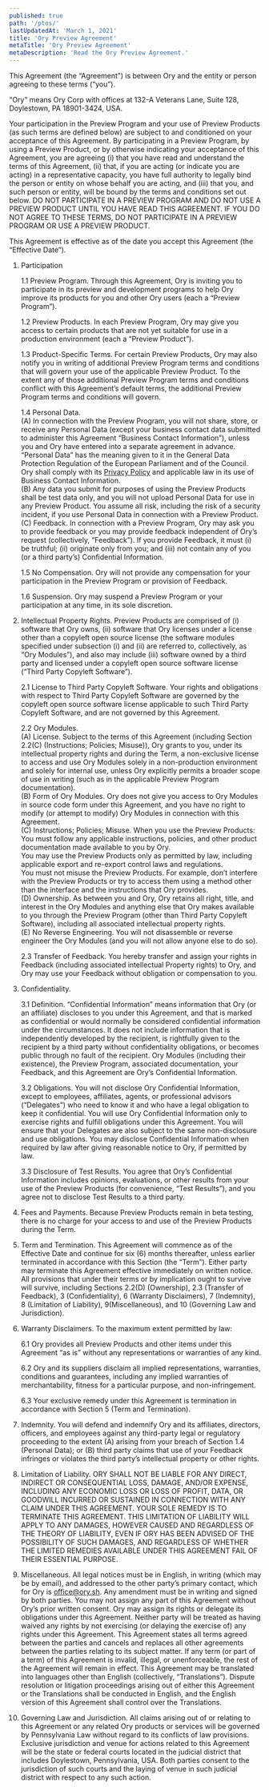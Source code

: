 ```yaml
---
published: true
path: '/ptos/'
lastUpdatedAt: 'March 1, 2021'
title: 'Ory Preview Agreement'
metaTitle: 'Ory Preview Agreement'
metaDescription: 'Read the Ory Preview Agreement.'
---  
```


This Agreement (the “Agreement”) is between Ory and the entity or person agreeing to these terms (“you”).  

“Ory” means Ory Corp with offices at 132-A Veterans Lane, Suite 128, Doylestown, PA 18901-3424, USA.  

Your participation in the Preview Program and your use of Preview Products (as such terms are defined below) are subject to and conditioned on your acceptance of this Agreement. By participating in a Preview Program, by using a Preview Product, or by otherwise indicating your acceptance of this Agreement, you are agreeing (i) that you have read and understand the terms of this Agreement, (ii) that, if you are acting (or indicate you are acting) in a representative capacity, you have full authority to legally bind the person or entity on whose behalf you are acting, and (iii) that you, and such person or entity, will be bound by the terms and conditions set out below. DO NOT PARTICIPATE IN A PREVIEW PROGRAM AND DO NOT USE A PREVIEW PRODUCT UNTIL YOU HAVE READ THIS AGREEMENT. IF YOU DO NOT AGREE TO THESE TERMS, DO NOT PARTICIPATE IN A PREVIEW PROGRAM OR USE A PREVIEW PRODUCT.  

This Agreement is effective as of the date you accept this Agreement (the “Effective Date”).  

1. Participation  

    1.1 Preview Program. Through this Agreement, Ory is inviting you to participate in its preview and development programs to help Ory improve its products for you and other Ory users (each a “Preview Program”).  

    1.2 Preview Products.  In each Preview Program, Ory may give you access to certain products that are not yet suitable for use in a production environment (each a “Preview Product”).  

    1.3 Product-Specific Terms.  For certain Preview Products, Ory may also notify you in writing of additional Preview Program terms and conditions that will govern your use of the applicable Preview Product.  To the extent any of those additional Preview Program terms and conditions conflict with this Agreement’s default terms, the additional Preview Program terms and conditions will govern.  

    1.4 Personal Data.  
      (A) In connection with the Preview Program, you will not share, store, or receive any Personal Data (except your business contact data submitted to administer this Agreement “Business Contact Information”), unless you and Ory have entered into a separate agreement in advance. “Personal Data” has the meaning given to it in the General Data Protection Regulation of the European Parliament and of the Council.  Ory shall comply with its [Privacy Policy](https://ory.sh/privacy) and applicable law in its use of Business Contact Information.  
      (B) Any data you submit for purposes of using the Preview Products shall be test data only, and you will not upload Personal Data for use in any Preview Product.  You assume all risk, including the risk of a security incident, if you use Personal Data in connection with a Preview Product.  
      (C) Feedback.  In connection with a Preview Program, Ory may ask you to provide feedback or you may provide feedback independent of Ory’s request (collectively, “Feedback”).  If you provide Feedback, it must (i) be truthful; (ii) originate only from you; and (iii) not contain any of you (or a third party’s) Confidential Information.  

    1.5 No Compensation.  Ory will not provide any compensation for your participation in the Preview Program or provision of Feedback.  

    1.6 Suspension.  Ory may suspend a Preview  Program or your participation at any time, in its sole discretion.  

2. Intellectual Property Rights.  Preview Products are comprised of (i) software that Ory owns, (ii) software that Ory licenses under a license other than a copyleft open source license (the software modules specified under subsection (i) and (ii) are referred to, collectively, as “Ory Modules”), and also may include (iii) software owned by a third party and licensed under a copyleft open source software license (“Third Party Copyleft Software”).  

    2.1 License to Third Party Copyleft Software.  Your rights and obligations with respect to Third Party Copyleft Software are governed by the copyleft open source software license applicable to such Third Party Copyleft Software, and are not governed by this Agreement.  

    2.2 Ory Modules.  
      (A) License.  Subject to the terms of this Agreement (including Section 2.2(C) (Instructions; Policies; Misuse)), Ory grants to you, under its intellectual property rights and during the Term, a non-exclusive license to access and use Ory Modules solely in a non-production environment and solely for internal use, unless Ory explicitly permits a broader scope of use in writing (such as in the applicable Preview Program documentation).  
      (B) Form of Ory Modules.  Ory does not give you access to Ory Modules in source code form under this Agreement, and you have no right to modify (or attempt to modify) Ory Modules in connection with this Agreement.  
      (C) Instructions; Policies; Misuse. When you use the Preview Products:  
      You must follow any applicable instructions, policies, and other product documentation made available to you by Ory.  
      You may use the Preview Products only as permitted by law, including applicable export and re-export control laws and regulations.  
      You must not misuse the Preview Products. For example, don’t interfere with the Preview Products or try to access them using a method other than the interface and the instructions that Ory provides.  
      (D) Ownership.  As between you and Ory, Ory retains all right, title, and interest in the Ory Modules and anything else that Ory makes available to you through the Preview Program (other than Third Party Copyleft Software), including all associated intellectual property rights.  
      (E) No Reverse Engineering.  You will not disassemble or reverse engineer the Ory Modules (and you will not allow anyone else to do so).  

    2.3 Transfer of Feedback.  You hereby transfer and assign your rights in Feedback (including associated intellectual Property rights) to Ory, and Ory may use your Feedback without obligation or compensation to you.  

3. Confidentiality.  

    3.1 Definition.  “Confidential Information” means information that Ory (or an affiliate) discloses to you under this Agreement, and that is marked as confidential or would normally be considered confidential information under the circumstances.  It does not include information that is independently developed by the recipient, is rightfully given to the recipient by a third party without confidentiality obligations, or becomes public through no fault of the recipient.  Ory Modules (including their existence), the Preview Program, associated documentation, your Feedback, and this Agreement are Ory’s Confidential Information.  

    3.2 Obligations.  You will not disclose Ory Confidential Information, except to employees, affiliates, agents, or professional advisors (“Delegates”) who need to know it and who have a legal obligation to keep it confidential. You will use Ory Confidential Information only to exercise rights and fulfill obligations under this Agreement.  You will ensure that your Delegates are also subject to the same non-disclosure and use obligations. You may disclose Confidential Information when required by law after giving reasonable notice to Ory, if permitted by law.  

    3.3 Disclosure of Test Results.  You agree that Ory’s Confidential Information includes opinions, evaluations, or other results from your use of the Preview Products (for convenience, “Test Results”), and you agree not to disclose Test Results to a third party.  

4. Fees and Payments.  Because Preview Products remain in beta testing, there is no charge for your access to and use of the Preview Products during the Term.  

5. Term and Termination.  This Agreement will commence as of the Effective Date and continue for six (6) months thereafter, unless earlier terminated in accordance with this Section (the “Term”). Either party may terminate this Agreement effective immediately on written notice. All provisions that under their terms or by implication ought to survive will survive, including Sections 2.2(D) (Ownership), 2.3 (Transfer of Feedback), 3 (Confidentiality), 6 (Warranty Disclaimers), 7 (Indemnity), 8 (Limitation of Liability), 9(Miscellaneous), and 10 (Governing Law and Jurisdiction).  

6. Warranty Disclaimers.  To the maximum extent permitted by law:  

    6.1 Ory provides all Preview Products and other items under this Agreement “as is” without any representations or warranties of any kind.  

    6.2 Ory and its suppliers disclaim all implied representations, warranties, conditions and guarantees, including any implied warranties of merchantability, fitness for a particular purpose, and non-infringement.  

    6.3 Your exclusive remedy under this Agreement is termination in accordance with Section 5 (Term and Termination).  

7. Indemnity.  You will defend and indemnify Ory and its affiliates, directors, officers, and employees against any third-party legal or regulatory proceeding to the extent (A) arising from your breach of Section 1.4 (Personal Data); or (B) third party claims that use of your Feedback infringes or violates the third party’s intellectual property or other rights.  

8. Limitation of Liability.  ORY SHALL NOT BE LIABLE FOR ANY DIRECT, INDIRECT OR CONSEQUENTIAL LOSS, DAMAGE, AND/OR EXPENSE, INCLUDING ANY ECONOMIC LOSS OR LOSS OF PROFIT, DATA, OR GOODWILL INCURRED OR SUSTAINED IN CONNECTION WITH ANY CLAIM UNDER THIS AGREEMENT.  YOUR SOLE REMEDY IS TO TERMINATE THIS AGREEMENT.  THIS LIMITATION OF LIABILITY WILL APPLY TO ANY DAMAGES, HOWEVER CAUSED AND REGARDLESS OF THE THEORY OF LIABILITY, EVEN IF ORY HAS BEEN ADVISED OF THE POSSIBILITY OF SUCH DAMAGES, AND REGARDLESS OF WHETHER THE LIMITED REMEDIES AVAILABLE UNDER THIS AGREEMENT FAIL OF THEIR ESSENTIAL PURPOSE.  

9. Miscellaneous.  All legal notices must be in English, in writing (which may be by email), and addressed to the other party’s primary contact, which for Ory is office@ory.sh. Any amendment must be in writing and signed by both parties. You may not assign any part of this Agreement without Ory’s prior written consent.  Ory may assign its rights or delegate its obligations under this Agreement.  Neither party will be treated as having waived any rights by not exercising (or delaying the exercise of) any rights under this Agreement.  This Agreement states all terms agreed between the parties and cancels and replaces all other agreements between the parties relating to its subject matter.  If any term (or part of a term) of this Agreement is invalid, illegal, or unenforceable, the rest of the Agreement will remain in effect.  This Agreement may be translated into languages other than English (collectively, “Translations”). Dispute resolution or litigation proceedings arising out of either this Agreement or the Translations shall be conducted in English, and the English version of this Agreement shall control over the Translations.  

10. Governing Law and Jurisdiction.  All claims arising out of or relating to this Agreement or any related Ory products or services will be governed by Pennsylvania Law without regard to its conflicts of law provisions.  Exclusive jurisdiction and venue for actions related to this Agreement will be the state or federal courts located in the judicial district that includes Doylestown, Pennsylvania, USA. Both parties consent to the jurisdiction of such courts and the laying of venue in such judicial district with respect to any such action.
